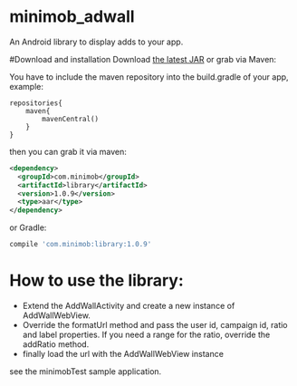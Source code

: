 # minimob_adwall
An Android library to display adds to your app.

#Download and installation
Download [the latest JAR][1] or grab via Maven:


You have to include the maven repository into the build.gradle of your app, example:
```maven
repositories{
    maven{
        mavenCentral()
    }
}
```
then you can grab it via maven:
```xml
<dependency>
  <groupId>com.minimob</groupId>
  <artifactId>library</artifactId>
  <version>1.0.9</version>
  <type>aar</type>
</dependency>
```
or Gradle:
```groovy
compile 'com.minimob:library:1.0.9'
```

# How to use the library:
- Extend the AddWallActivity and create a new instance of AddWallWebView.
- Override the formatUrl method and pass the user id, campaign id, ratio and label properties. If you need a range for the ratio, override the addRatio method.
- finally load the url with the AddWallWebView instance

see the minimobTest sample application.

[1]:https://github.com/shermanventures/minimob_adwall/blob/master/addwall.jar?raw=true

